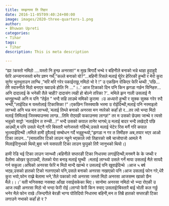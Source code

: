```yaml
---
title: सम्झनामा ति तिहार
date: 2016-11-05T09:40:24+00:00
image: images/2020-three-quarters-1.png
author:
- Bhuwan Upreti
categories:
- Tihar
tags:
- Tihar
description: This is meta description

---
```

“ह्या !कस्तो नमिठो ….यस्तो नि हुन्छ अनरसा!” म मुख बिगार्दै भन्थे र बहिनीले बनाको भन्ने थाहा हुदाहुदै फेरि अन्जानजस्तो बनेर प्रश्न गर्थे,”कल्ले बनाको यो?”…बहिनी रिसले मलाई घुेरेर हेरिरकी हुन्थी र मेरो कुरा सुनेर भुतभुताउन लाग्थि ,”मरि मरि गरेर पकाईराछु,नमिठो भो रे !” उ एकछिन रोकिएर फेरि थप्थी ,’पछि…तेरै स्वास्नीले मिठो बनाएर ख्वाउचे होलि नि …”।..’ आज टिकाको दिन पनि किन झगडा गर्छन यिनिहरु…अनि दादालाई के भनेकी तैले चाही? दादासंग त्यही हो बोल्ने तरिका ?’.. ममिले झन गाली उसलाई नै थप्नुहुन्थ्यो अनि म पनि “तेईत ” भन्दै सहि लाउथे ममिको कुरामा ।उ अध्यारो हुन्थी र सुक्क सुक्क गरेर रुदै भन्थी,”लाईदिन्न म यस्तोलाई टिकासिका !”।एकछिन जिस्क्याकै भरमा उ रोईदिन्थी,मलाई पनि नरमाइलो लाग्थ्यो अनि भन्न मन लाग्थ्यो,´मलाई तिम्ले बनाको अनरसा मन नपरेको कहाँ हो र…तर त्यो भन्दा मिठो मलाई तिमिलाई जिस्क्याउनमा लाग्छ…तिमि रोएपछी फकाउनमा लाग्छ!” तर म उसको छेउमा जान्थे र त्यसो भन्नुको साट्टो ´नलाईदेन त रुन्ची…!” भन्दै उसको कपाल तानेर भागथे,उ मलाई बादर भन्दै लखेट्दै पछि आउथी,म पनि उसले भेट्नै गरि बिस्तारै भागेजस्तो गर्दिन्थे,उसले मलाई भेटेर रिस मर्नै गरि कपाल भुत्ल्याईदिन्थी।ममिले हामी दुवैलाई सम्बोधन गर्दै भन्नुहुन्थ्यो,”झगडा न गर त तिमीहरु अब,तयार भएर आओ टिका लाउन…”(मावलतिर टिको लाउन नहुने भएकाले त्यो तिहारको सबै चाजोपाजो आमले नै मिलाईदिनुभको थियो,बुवा भने यसपाली टिका लाउन फुपुको तिरै जानुभको थियो।)

हामी रेडि भई टिका लाउन जान्थ्यौ।बहिनीले सप्तरङी टिका निधारमा लगाईदिन्थी,मनमनै के के जप्थी र दैलोमा ओखर फुटाउथी, तेलको घेरा बनाइ मलाई घुम्थी ।मलाई लाग्थ्यो उसले गर्ने माया उसलाई मैले सायदै गर्न सकुला।अघिको अनरसा फेरि म मिठो मान्दै खान्थे र उसलाई पनि खुवाईदिन्थे ।आज ५ बर्ष भएछ,उसको हातको टिको नलगाएको पनि,उसले बनाको अनरसा नखाएको पनि।आज उसलाई फोन गरे,धेरै कुरा भयो,फोन राख्ने बेलामा भने,’तैले पकाको त्यो अनरसा जस्तो मिठो अनरसा आजसम्म खाको छैन मैले।।।’ यती भनिसक्दा नसक्दा आँखा रसाईसकेका थिए। सानोमा अनरसा नमिठो भो भ्न्दा रोएकी उ आज त्यही अनरसा मिठो भो भन्दा फेरी रोई।लाग्यो फेरी किन रुवाए उसलाई!बिस्तारै बाई भोली कल गर्छु भनेर मैले फोन राखे।जिन्दगीले बेरङी भाग्य पोतिदियो निधारमा बहिनी,मन त तिम्रै हातको सप्तरङी टिका लगाउने नभाको कहाँ हो र ?